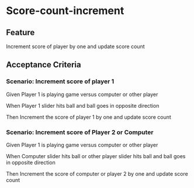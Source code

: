 # Score-count-increment

## Feature

Increment score of player by one and update score count

## Acceptance Criteria

### Scenario: Increment score of player 1

  Given Player 1 is playing game versus computer or other player

  When Player 1 slider hits ball and ball goes in opposite direction

  Then Increment the score of player 1 by one and update score count

### Scenario: Increment score of Player 2 or Computer

  Given Player 1 is playing game versus computer or other player

  When Computer slider hits ball or other player slider hits ball
and ball goes in opposite direction

  Then Increment the score of computer or player 2 by one and
update score count
